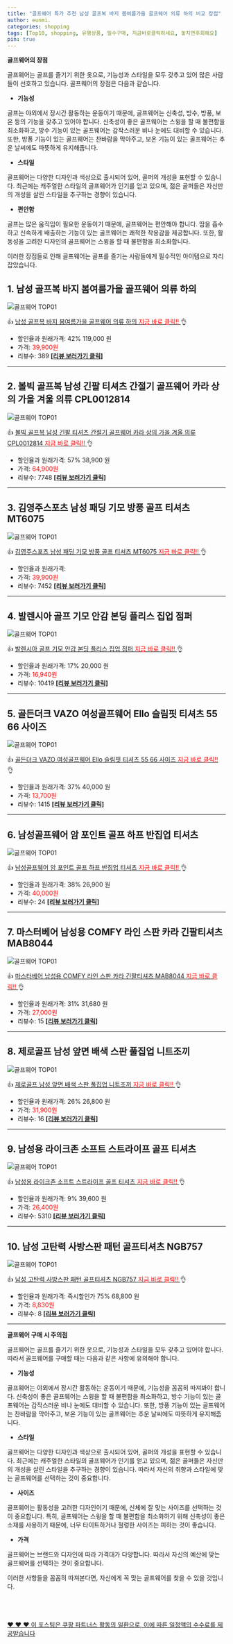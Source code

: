 ```yaml
---
title: "골프웨어 특가 추천 남성 골프복 바지 봄여름가을 골프웨어 의류 하의 비교 장점"
author: eunmi.
categories: shopping
tags: [Top10, shopping, 유행상품, 필수구매, 지금바로클릭하세요, 놓치면후회해요]
pin: true
---
```

**골프웨어의 장점**

골프웨어는 골프를 즐기기 위한 옷으로, 기능성과 스타일을 모두 갖추고 있어 많은 사람들이 선호하고 있습니다. 골프웨어의 장점은 다음과 같습니다.

* **기능성**

골프는 야외에서 장시간 활동하는 운동이기 때문에, 골프웨어는 신축성, 방수, 방풍, 보온 등의 기능을 갖추고 있어야 합니다. 신축성이 좋은 골프웨어는 스윙을 할 때 불편함을 최소화하고, 방수 기능이 있는 골프웨어는 갑작스러운 비나 눈에도 대비할 수 있습니다. 또한, 방풍 기능이 있는 골프웨어는 찬바람을 막아주고, 보온 기능이 있는 골프웨어는 추운 날씨에도 따뜻하게 유지해줍니다.

* **스타일**

골프웨어는 다양한 디자인과 색상으로 출시되어 있어, 골퍼의 개성을 표현할 수 있습니다. 최근에는 캐주얼한 스타일의 골프웨어가 인기를 얻고 있으며, 젊은 골퍼들은 자신만의 개성을 살린 스타일을 추구하는 경향이 있습니다.

* **편안함**

골프는 많은 움직임이 필요한 운동이기 때문에, 골프웨어는 편안해야 합니다. 땀을 흡수하고 신속하게 배출하는 기능이 있는 골프웨어는 쾌적한 착용감을 제공합니다. 또한, 활동성을 고려한 디자인의 골프웨어는 스윙을 할 때 불편함을 최소화합니다.

이러한 장점들로 인해 골프웨어는 골프를 즐기는 사람들에게 필수적인 아이템으로 자리 잡았습니다.

   

## 1. 남성 골프복 바지 봄여름가을 골프웨어 의류 하의

![골프웨어 TOP01](https://thumbnail7.coupangcdn.com/thumbnails/remote/230x230ex/image/vendor_inventory/4242/dec0b174cfc3e38d7c294ce3395dcab7b16425d50e9bd3550e1f0481079c.JPG)


👍 [남성 골프복 바지 봄여름가을 골프웨어 의류 하의 <font color=red> 지금 바로 클릭!! </font> ](https://link.coupang.com/re/AFFSDP?lptag=AF3617701&subid=GithubCoopas&pageKey=7539802743&traceid=V0-153&itemId=19817642635&vendorItemId=86919654854) 👌 


- 할인율과 원래가격: 42%  119,000   원
- 가격: <span style='color:red'>39,900원</span>
- 리뷰수: 389  [**[리뷰 보러가기 클릭]**](https://link.coupang.com/re/AFFSDP?lptag=AF3617701&subid=GithubCoopas&pageKey=7539802743&traceid=V0-153&itemId=19817642635&vendorItemId=86919654854)

---


   

## 2. 볼빅 골프복 남성 긴팔 티셔츠 간절기 골프웨어 카라 상의 가을 겨울 의류 CPL0012814

![골프웨어 TOP01](https://thumbnail9.coupangcdn.com/thumbnails/remote/230x230ex/image/vendor_inventory/f0ef/4b94c000cf5777b5e2f4a4b11e4373d0b60fd8259ef805df11f1aa26268d.JPG)


👍 [볼빅 골프복 남성 긴팔 티셔츠 간절기 골프웨어 카라 상의 가을 겨울 의류 CPL0012814 <font color=red> 지금 바로 클릭!! </font> ](https://link.coupang.com/re/AFFSDP?lptag=AF3617701&subid=GithubCoopas&pageKey=7598689833&traceid=V0-153&itemId=20095749938&vendorItemId=87191029459) 👌 


- 할인율과 원래가격: 57%  38,900   원
- 가격: <span style='color:red'>64,900원</span>
- 리뷰수: 7748  [**[리뷰 보러가기 클릭]**](https://link.coupang.com/re/AFFSDP?lptag=AF3617701&subid=GithubCoopas&pageKey=7598689833&traceid=V0-153&itemId=20095749938&vendorItemId=87191029459)

---


   

## 3. 김영주스포츠 남성 패딩 기모 방풍 골프 티셔츠 MT6075

![골프웨어 TOP01](https://thumbnail8.coupangcdn.com/thumbnails/remote/230x230ex/image/vendor_inventory/2a4c/d7519be26f0c15a97922ebd6c9c72c75fe973b237221125a864865ebdc2a.jpg)


👍 [김영주스포츠 남성 패딩 기모 방풍 골프 티셔츠 MT6075 <font color=red> 지금 바로 클릭!! </font> ](https://link.coupang.com/re/AFFSDP?lptag=AF3617701&subid=GithubCoopas&pageKey=6763302490&traceid=V0-153&itemId=15856680036&vendorItemId=86078546510) 👌 


- 할인율과 원래가격: 
- 가격: <span style='color:red'>39,900원</span>
- 리뷰수: 7452  [**[리뷰 보러가기 클릭]**](https://link.coupang.com/re/AFFSDP?lptag=AF3617701&subid=GithubCoopas&pageKey=6763302490&traceid=V0-153&itemId=15856680036&vendorItemId=86078546510)

---


   

## 4. 발렌시아 골프 기모 안감 본딩 플리스 집업 점퍼

![골프웨어 TOP01](https://thumbnail10.coupangcdn.com/thumbnails/remote/230x230ex/image/retail/images/12512783583476705-8663831a-80be-42d1-8f92-f03131bf656e.jpg)


👍 [발렌시아 골프 기모 안감 본딩 플리스 집업 점퍼 <font color=red> 지금 바로 클릭!! </font> ](https://link.coupang.com/re/AFFSDP?lptag=AF3617701&subid=GithubCoopas&pageKey=6113172823&traceid=V0-153&itemId=11535118889&vendorItemId=78810183763) 👌 


- 할인율과 원래가격: 17%  20,000   원
- 가격: <span style='color:red'>16,940원</span>
- 리뷰수: 10419  [**[리뷰 보러가기 클릭]**](https://link.coupang.com/re/AFFSDP?lptag=AF3617701&subid=GithubCoopas&pageKey=6113172823&traceid=V0-153&itemId=11535118889&vendorItemId=78810183763)

---


   

## 5. 골든더크 VAZO 여성골프웨어 Ello 슬림핏 티셔츠 55 66 사이즈

![골프웨어 TOP01](https://thumbnail8.coupangcdn.com/thumbnails/remote/230x230ex/image/vendor_inventory/09e8/bec8cd59da44b9e25367f36326025323920f19d59a2c98b5c856dfe18134.jpg)


👍 [골든더크 VAZO 여성골프웨어 Ello 슬림핏 티셔츠 55 66 사이즈 <font color=red> 지금 바로 클릭!! </font> ](https://link.coupang.com/re/AFFSDP?lptag=AF3617701&subid=GithubCoopas&pageKey=2270674636&traceid=V0-153&itemId=3893908200&vendorItemId=84036577386) 👌 


- 할인율과 원래가격: 37%  40,000   원
- 가격: <span style='color:red'>13,700원</span>
- 리뷰수: 1415  [**[리뷰 보러가기 클릭]**](https://link.coupang.com/re/AFFSDP?lptag=AF3617701&subid=GithubCoopas&pageKey=2270674636&traceid=V0-153&itemId=3893908200&vendorItemId=84036577386)

---


   

## 6. 남성골프웨어 암 포인트 골프 하프 반집업 티셔츠

![골프웨어 TOP01](https://thumbnail9.coupangcdn.com/thumbnails/remote/230x230ex/image/vendor_inventory/ab9f/ab21a06662092bbf1c951ddab4cb15cba0dfef35013cd8b4a3485b9b2043.jpg)


👍 [남성골프웨어 암 포인트 골프 하프 반집업 티셔츠 <font color=red> 지금 바로 클릭!! </font> ](https://link.coupang.com/re/AFFSDP?lptag=AF3617701&subid=GithubCoopas&pageKey=6144828090&traceid=V0-153&itemId=11816812431&vendorItemId=79090312613) 👌 


- 할인율과 원래가격: 38%  26,900   원
- 가격: <span style='color:red'>40,000원</span>
- 리뷰수: 24  [**[리뷰 보러가기 클릭]**](https://link.coupang.com/re/AFFSDP?lptag=AF3617701&subid=GithubCoopas&pageKey=6144828090&traceid=V0-153&itemId=11816812431&vendorItemId=79090312613)

---


   

## 7. 마스터베어 남성용 COMFY 라인 스판 카라 긴팔티셔츠 MAB8044

![골프웨어 TOP01](https://thumbnail8.coupangcdn.com/thumbnails/remote/230x230ex/image/vendor_inventory/e80e/aae444c533661d28ca60b502d9c2fa435b01f57e6225312bac0295ad6860.jpg)


👍 [마스터베어 남성용 COMFY 라인 스판 카라 긴팔티셔츠 MAB8044 <font color=red> 지금 바로 클릭!! </font> ](https://link.coupang.com/re/AFFSDP?lptag=AF3617701&subid=GithubCoopas&pageKey=1551091123&traceid=V0-153&itemId=2654042216&vendorItemId=87075917097) 👌 


- 할인율과 원래가격: 31%  31,680   원
- 가격: <span style='color:red'>27,000원</span>
- 리뷰수: 15  [**[리뷰 보러가기 클릭]**](https://link.coupang.com/re/AFFSDP?lptag=AF3617701&subid=GithubCoopas&pageKey=1551091123&traceid=V0-153&itemId=2654042216&vendorItemId=87075917097)

---


   

## 8. 제로골프 남성 앞면 배색 스판 풀집업 니트조끼

![골프웨어 TOP01](https://thumbnail7.coupangcdn.com/thumbnails/remote/230x230ex/image/vendor_inventory/261b/b0dd6de604854d1e4ff7c09f4de2f71a919fb8378e8b8c08a82afd892d17.jpg)


👍 [제로골프 남성 앞면 배색 스판 풀집업 니트조끼 <font color=red> 지금 바로 클릭!! </font> ](https://link.coupang.com/re/AFFSDP?lptag=AF3617701&subid=GithubCoopas&pageKey=2171466110&traceid=V0-153&itemId=3693979293&vendorItemId=72119918086) 👌 


- 할인율과 원래가격: 26%  26,800   원
- 가격: <span style='color:red'>31,900원</span>
- 리뷰수: 16  [**[리뷰 보러가기 클릭]**](https://link.coupang.com/re/AFFSDP?lptag=AF3617701&subid=GithubCoopas&pageKey=2171466110&traceid=V0-153&itemId=3693979293&vendorItemId=72119918086)

---


   

## 9. 남성용 라이크존 소프트 스트라이프 골프 티셔츠

![골프웨어 TOP01](https://thumbnail9.coupangcdn.com/thumbnails/remote/230x230ex/image/rs_quotation_api/siukm0os/fdae4f62fd0841b1999800e66670bcee.jpg)


👍 [남성용 라이크존 소프트 스트라이프 골프 티셔츠 <font color=red> 지금 바로 클릭!! </font> ](https://link.coupang.com/re/AFFSDP?lptag=AF3617701&subid=GithubCoopas&pageKey=7342967814&traceid=V0-153&itemId=18877785772&vendorItemId=86006333694) 👌 


- 할인율과 원래가격: 9%  39,600   원
- 가격: <span style='color:red'>26,400원</span>
- 리뷰수: 5310  [**[리뷰 보러가기 클릭]**](https://link.coupang.com/re/AFFSDP?lptag=AF3617701&subid=GithubCoopas&pageKey=7342967814&traceid=V0-153&itemId=18877785772&vendorItemId=86006333694)

---


   

## 10. 남성 고탄력 사방스판 패턴 골프티셔츠 NGB757

![골프웨어 TOP01](https://thumbnail8.coupangcdn.com/thumbnails/remote/230x230ex/image/rs_quotation_api/jznfgg2y/91dd2712d2bd46008ff1f18edf2ae1c6.jpg)


👍 [남성 고탄력 사방스판 패턴 골프티셔츠 NGB757 <font color=red> 지금 바로 클릭!! </font> ](https://link.coupang.com/re/AFFSDP?lptag=AF3617701&subid=GithubCoopas&pageKey=6388811095&traceid=V0-153&itemId=13609077686&vendorItemId=80862099657) 👌 


- 할인율과 원래가격: 즉시할인가 75%  68,800   원
- 가격: <span style='color:red'>8,830원</span>
- 리뷰수: 8  [**[리뷰 보러가기 클릭]**](https://link.coupang.com/re/AFFSDP?lptag=AF3617701&subid=GithubCoopas&pageKey=6388811095&traceid=V0-153&itemId=13609077686&vendorItemId=80862099657)

---
**골프웨어 구매 시 주의점**

골프웨어는 골프를 즐기기 위한 옷으로, 기능성과 스타일을 모두 갖추고 있어야 합니다. 따라서 골프웨어를 구매할 때는 다음과 같은 사항에 유의해야 합니다.

* **기능성**

골프웨어는 야외에서 장시간 활동하는 운동이기 때문에, 기능성을 꼼꼼히 따져봐야 합니다. 신축성이 좋은 골프웨어는 스윙을 할 때 불편함을 최소화하고, 방수 기능이 있는 골프웨어는 갑작스러운 비나 눈에도 대비할 수 있습니다. 또한, 방풍 기능이 있는 골프웨어는 찬바람을 막아주고, 보온 기능이 있는 골프웨어는 추운 날씨에도 따뜻하게 유지해줍니다.

* **스타일**

골프웨어는 다양한 디자인과 색상으로 출시되어 있어, 골퍼의 개성을 표현할 수 있습니다. 최근에는 캐주얼한 스타일의 골프웨어가 인기를 얻고 있으며, 젊은 골퍼들은 자신만의 개성을 살린 스타일을 추구하는 경향이 있습니다. 따라서 자신의 취향과 스타일에 맞는 골프웨어를 선택하는 것이 중요합니다.

* **사이즈**

골프웨어는 활동성을 고려한 디자인이기 때문에, 신체에 잘 맞는 사이즈를 선택하는 것이 중요합니다. 특히, 골프웨어는 스윙을 할 때 불편함을 최소화하기 위해 신축성이 좋은 소재를 사용하기 때문에, 너무 타이트하거나 헐렁한 사이즈는 피하는 것이 좋습니다.

* **가격**

골프웨어는 브랜드와 디자인에 따라 가격대가 다양합니다. 따라서 자신의 예산에 맞는 골프웨어를 선택하는 것이 중요합니다.

이러한 사항들을 꼼꼼히 따져본다면, 자신에게 꼭 맞는 골프웨어를 찾을 수 있을 것입니다.<br><br><br><br><br> [ ❤ ❤ ❤ 이 포스팅은 쿠팡 파트너스 활동의 일환으로, 이에 따른 일정액의 수수료를 제공받습니다](https://link.coupang.com/a/bcEFyh)